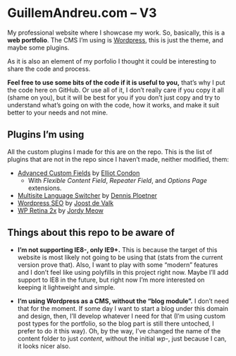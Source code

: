 # GuillemAndreu.com – V3

My professional website where I showcase my work. So, basically, this is a **web portfolio**. The CMS I’m using is [Wordpress](http://wordpress.org), this is just the theme, and maybe some plugins.

As it is also an element of my porfolio I thought it could be interesting to share the code and process.

**Feel free to use some bits of the code if it is useful to you,** that’s why I put the code here on GitHub. Or use all of it, I don’t really care if you copy it all (shame on you), but it will be best for you if you don’t just copy and try to understand what’s going on with the code, how it works, and make it suit better to your needs and not mine.


## Plugins I’m using

All the custom plugins I made for this are on the repo. This is the list of plugins that are not in the repo since I haven’t made, neither modified, them:

- [Advanced Custom Fields](http://www.advancedcustomfields.com) by [Elliot Condon](http://www.elliotcondon.com)
	- With *Flexible Content Field*, *Repeater Field*, and *Options Page* extensions.
- [Multisite Language Switcher](http://lloc.de/msls) by [Dennis Ploetner](http://lloc.de)
- [Wordpress SEO](http://yoast.com/wordpress/seo) by [Joost de Valk](http://yoast.com)
- [WP Retina 2x](http://www.meow.fr/wp-retina-2x-wordpress-plugin/) by [Jordy Meow](http://www.meow.fr/)


## Things about this repo to be aware of

- **I’m not supporting IE8-, only IE9+.** This is because the target of this website is most likely not going to be using that (stats from the current version prove that). Also, I want to play with some “modern” features and I don’t feel like using polyfills in this project right now. Maybe I’ll add support to IE8 in the future, but right now I’m more interested on keeping it lightweight and simple.

- **I’m using Wordpress as a CMS, without the “blog module”.** I don’t need that for the moment. If some day I want to start a blog under this domain and design, then, I’ll develop whatever I need for that (I’m using custom post types for the portfolio, so the blog part is still there untoched, I prefer to do it this way). Oh, by the way, I’ve changed the name of the content folder to just *content*, without the initial *wp-*, just because I can, it looks nicer also.